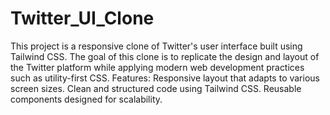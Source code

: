 # Twitter_UI_Clone
 This project is a responsive clone of Twitter's user interface built using Tailwind CSS. The goal of this clone is to replicate the design and layout of the Twitter platform while applying modern web development practices such as utility-first CSS.  Features:  Responsive layout that adapts to various screen sizes. Clean and structured code using Tailwind CSS. Reusable components designed for scalability.

